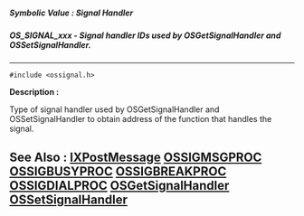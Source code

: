 ##### Symbolic Value : Signal Handler
##### OS_SIGNAL_xxx - Signal handler IDs used by OSGetSignalHandler and OSSetSignalHandler.
---
```
#include <ossignal.h>
```
**Description :**

Type of signal handler used by OSGetSignalHandler and OSSetSignalHandler to 
obtain address of the function that handles the signal.

**See Also :**
[IXPostMessage](/domino-c-api-docs/reference/Func/IXPostMessage)
[OSSIGMSGPROC](/domino-c-api-docs/reference/Data/OSSIGMSGPROC)
[OSSIGBUSYPROC](/domino-c-api-docs/reference/Data/OSSIGBUSYPROC)
[OSSIGBREAKPROC](/domino-c-api-docs/reference/Data/OSSIGBREAKPROC)
[OSSIGDIALPROC](/domino-c-api-docs/reference/Data/OSSIGDIALPROC)
[OSGetSignalHandler](/domino-c-api-docs/reference/Func/OSGetSignalHandler)
[OSSetSignalHandler](/domino-c-api-docs/reference/Func/OSSetSignalHandler)
---

